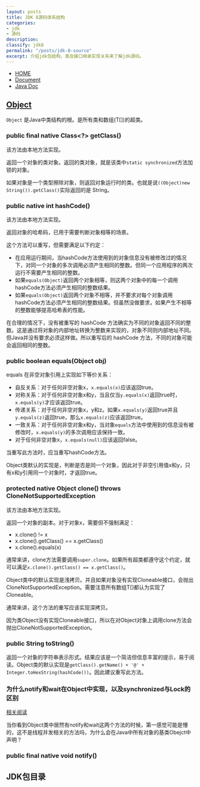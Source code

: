 ```yaml
---
layout: posts
title: JDK 8源码体系结构
categories:
- jdk
- 源码
description: 
classify: jdk8
permalink: "/posts/jdk-8-source"
excerpt: 介绍jdk包结构，类及接口继承实现关系来了解jdk源码。
---
```

 
+ [HOME](https://docs.oracle.com/javase/8/)
+ [Document](https://docs.oracle.com/javase/8/docs/technotes/tools/windows/toc.html)
+ [Java Doc](https://docs.oracle.com/javase/8/docs/api/index.html)

## [Object](https://docs.oracle.com/javase/8/docs/api/java/lang/Object.html)

`Object` 是Java中类结构的根。是所有类和数组(T[])的超类。

### public final native Class<?> getClass()

该方法由本地方法实现。

返回一个对象的类对象。返回的类对象，就是该类中`static synchronized`方法加锁的对象。

如果对象是一个类型擦除对象，则返回对象运行时的类。也就是说`((Object)new String()).getClass()`实际返回的是 String。

### public native int hashCode()

该方法由本地方法实现。

返回对象的哈希码，已用于需要判断对象相等的场景。

这个方法可以重写，但需要满足以下约定：

+ 在应用运行期间，当hashCode方法使用到的对象信息没有被修改过的情况下，对同一个对象的多次调用必须产生相同的整数。但同一个应用程序的两次运行不需要产生相同的整数。
+ 如果`equals(Object)`返回两个对象相等，则这两个对象中的每一个调用hashCode方法必须产生相同的整数结果。
+ 如果`equals(Object)`返回两个对象不相等，并不要求对每个对象调用hashCode方法必须产生相同的整数结果。但虽然没做要求，如果产生不相等的整数能够提高哈希表的性能。

在合理的情况下，没有被重写的 hashCode 方法确实为不同的对象返回不同的整数。这是通过将对象的内部地址转换为整数来实现的，对象不同则内部地址不同。但Java并没有要求必须这样做。所以重写后的 hashCode 方法，不同的对象可能会返回相同的整数。

### public boolean equals(Object obj)

 equals 在非空对象引用上实现如下等价关系：

+ 自反关系：对于任何非空对象x，`x.equals(x)`应该返回true。
+ 对称关系：对于任何非空对象x和y，当且仅当`y.equals(x)`返回true时，`x.equals(y)`才应该返回true。
+ 传递关系：对于任何非空对象x，y和z。如果`x.equals(y)`返回true并且`y.equals(z)`返回true，那么`x.equals(z)`应该返回true。
+ 一致关系：对于任何非空对象x和y，当对象`equals`方法中使用到的信息没有被修改时，`x.equals(y)`的多次调用应该保持一致。
+ 对于任何非空对象x，`x.equals(null)`应该返回false。

当重写此方法时，应当重写hashCode方法。

Object类默认的实现是，判断是否是同一个对象，因此对于非空引用值x和y，只有x和y引用同一个对象时，才返回true。

### protected native Object clone() throws CloneNotSupportedException

该方法由本地方法实现。

返回一个对象的副本。对于对象x，需要但不强制满足：

+ x.clone() != x
+ x.clone().getClass() == x.getClass()
+ x.clone().equals(x)

通常来讲，clone方法需要调用`super.clone`。如果所有超类都遵守这个约定，就可以满足`x.clone().getClass() == x.getClass()`。

Object类中的默认实现是浅拷贝。并且如果对象没有实现Cloneable接口，会抛出CloneNotSupportedException。需要注意所有数组T[]都认为实现了Cloneable。

通常来讲，这个方法的重写应该实现深拷贝。

因为类Object没有实现Cloneable接口，所以在对Object对象上调用clone方法会抛出CloneNotSupportedException。

### public String toString()

返回一个对象的字符串表示形式。结果应该是一个简洁但信息丰富的提示，易于阅读。Object类的默认实现是`getClass().getName() + '@' + Integer.toHexString(hashCode())`。因此建议重写此方法。

### 为什么notify和wait在Object中实现，以及synchronized与Lock的区别

[相关阅读](https://www.one-tab.com/page/1pIxm9kpSeaEQr4h1jGg1A)

当你看到Object类中居然有notify和wait这两个方法的时候，第一感觉可能是懵的，这不是线程并发相关的方法吗，为什么会在Java中所有对象的基类Obejct中声明？




### public final native void notify()

## JDK包目录

